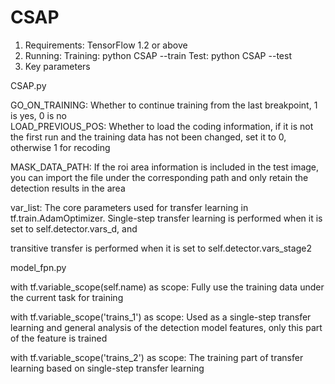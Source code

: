 # CSAP
1. Requirements: TensorFlow 1.2 or above
2. Running:
Training: python CSAP --train
Test: python CSAP --test
3. Key parameters

CSAP.py

GO_ON_TRAINING: Whether to continue training from the last breakpoint, 1 is yes, 0 is no  
LOAD_PREVIOUS_POS: Whether to load the coding information, if it is not the first run and the training data has not been changed, set it to 0, otherwise 1 for recoding

MASK_DATA_PATH: If the roi area information is included in the test image, you can import the file under the corresponding path and only retain the detection results in the area

var_list: The core parameters used for transfer learning in tf.train.AdamOptimizer. Single-step transfer learning is performed when it is set to self.detector.vars_d, and 

transitive transfer is performed when it is set to self.detector.vars_stage2

model_fpn.py

with tf.variable_scope(self.name) as scope: Fully use the training data under the current task for training

with tf.variable_scope('trains_1') as scope: Used as a single-step transfer learning and general analysis of the detection model features, only this part of the feature is trained

with tf.variable_scope('trains_2') as scope: The training part of transfer learning based on single-step transfer learning
